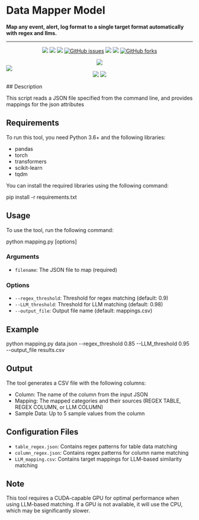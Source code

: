# Data Mapper Model
**Map any event, alert, log format to a single target format automatically with regex and llms.**
___
<p align="center">
<a> <img src="https://badges.frapsoft.com/os/v3/open-source.svg?v=103"></a>
<a> <img src="https://img.shields.io/badge/contributions-welcome-brightgreen.svg?style=flat"></a>
<a> <img src="https://img.shields.io/pypi/l/mia.svg"></a>
<a href="https://https://github.com/ezzeldinadel/attack_flow_detector/issues"><img alt="GitHub issues" src="https://img.shields.io/github/issues/ezzeldinadel/attack_flow_detector"></a>
<a href="https://github.com/ezzeldinadel/attack_flow_detector/graphs/contributors" alt="Contributors"> <img src="https://img.shields.io/github/contributors/ezzeldinadel/attack_flow_detector" /></a>
<a href="https://github.com/ezzeldinadel/attack_flow_detector/graphs/stars" alt="Stars"><img src="https://img.shields.io/github/stars/ezzeldinadel/attack_flow_detector" /></a>
<a href="https://github.com//ezzeldinadel/attack_flow_detector"><img alt="GitHub forks" src="https://img.shields.io/github/forks/ezzeldinadel/attack_flow_detector"></a>

<br>
 <p align="center">
   <a> <img src="https://img.shields.io/badge/langchain-1C3C3C?style=for-the-badge&logo=langchain&logoColor=white" /></a>
  <a>  <img src="https://img.shields.io/badge/ChatGPT-74aa9c?style=for-the-badge&logo=openai&logoColor=white" style="display: block; margin-left: auto; margin-right: auto;" /></a> 
   <a><img src="https://img.shields.io/badge/-HuggingFace-FDEE21?style=for-the-badge&logo=HuggingFace&logoColor=black" /></a>
   <a><img src="https://img.shields.io/badge/python-3670A0?style=for-the-badge&logo=python&logoColor=ffdd54" /></a>
</p>
## Description

This script reads a JSON file specified from the command line, and provides mappings for the json attributes

## Requirements

To run this tool, you need Python 3.6+ and the following libraries:

- pandas
- torch
- transformers
- scikit-learn
- tqdm

You can install the required libraries using the following command:


pip install -r requirements.txt


## Usage

To use the tool, run the following command:

python mapping.py <filename> [options]

### Arguments

- `filename`: The JSON file to map (required)

### Options

- `--regex_threshold`: Threshold for regex matching (default: 0.9)
- `--LLM_threshold`: Threshold for LLM matching (default: 0.98)
- `--output_file`: Output file name (default: mappings.csv)

## Example

python mapping.py data.json --regex_threshold 0.85 --LLM_threshold 0.95 --output_file results.csv

## Output

The tool generates a CSV file with the following columns:

- Column: The name of the column from the input JSON
- Mapping: The mapped categories and their sources (REGEX TABLE, REGEX COLUMN, or LLM COLUMN)
- Sample Data: Up to 5 sample values from the column

## Configuration Files

- `table_regex.json`: Contains regex patterns for table data matching
- `column_regex.json`: Contains regex patterns for column name matching
- `LLM_mapping.csv`: Contains target mappings for LLM-based similarity matching

## Note

This tool requires a CUDA-capable GPU for optimal performance when using LLM-based matching. If a GPU is not available, it will use the CPU, which may be significantly slower.
